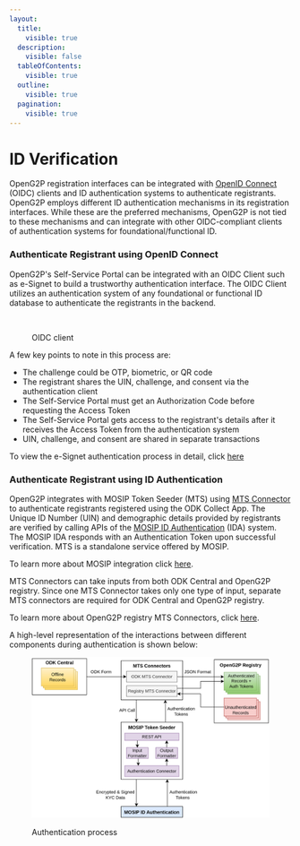 ```yaml
---
layout:
  title:
    visible: true
  description:
    visible: false
  tableOfContents:
    visible: true
  outline:
    visible: true
  pagination:
    visible: true
---
```


# ID Verification

OpenG2P registration interfaces can be integrated with [OpenID Connect](https://openid.net/developers/how-connect-works/) (OIDC) clients and ID authentication systems to authenticate registrants. OpenG2P employs different ID authentication mechanisms in its registration interfaces. While these are the preferred mechanisms, OpenG2P is not tied to these mechanisms and can integrate with other OIDC-compliant clients of authentication systems for foundational/functional ID.

### Authenticate Registrant using OpenID Connect

OpenG2P's Self-Service Portal can be integrated with an OIDC Client such as e-Signet to build a trustworthy authentication interface. The OIDC Client utilizes an authentication system of any foundational or functional ID database to authenticate the registrants in the backend.

<figure><img src="https://github.com/smita-g2p/openg2p-documentation/raw/c68b3e6da99fe077e2cbe5d5fc166b3e3487fbce/.gitbook/assets/authentication-using-esignet.png" alt=""><figcaption><p>OIDC client</p></figcaption></figure>

A few key points to note in this process are:

* The challenge could be OTP, biometric, or QR code
* The registrant shares the UIN, challenge, and consent via the authentication client
* The Self-Service Portal must get an Authorization Code before requesting the Access Token
* The Self-Service Portal gets access to the registrant's details after it receives the Access Token from the authentication system
* UIN, challenge, and consent are shared in separate transactions

To view the e-Signet authentication process in detail, click [here](https://docs.esignet.io/)

### Authenticate Registrant using ID Authentication

OpenG2P integrates with MOSIP Token Seeder (MTS) using [MTS Connector](https://docs.mosip.io/1.2.0/integrations/mosip-token-seeder/mts-odk-importer) to authenticate registrants registered using the ODK Collect App. The Unique ID Number (UIN) and demographic details provided by registrants are verified by calling APIs of the [MOSIP ID Authentication](https://docs.mosip.io/1.2.0/id-authentication) (IDA) system. The MOSIP IDA responds with an Authentication Token upon successful verification. MTS is a standalone service offered by MOSIP.&#x20;

To learn more about MOSIP integration click [here](https://docs.mosip.io/1.2.0/integrations).

MTS Connectors can take inputs from both ODK Central and OpenG2P registry. Since one MTS Connector takes only one type of input, separate MTS connectors are required for ODK Central and OpenG2P registry.&#x20;

To learn more about OpenG2P registry MTS Connectors, click [here](https://docs.mosip.io/1.2.0/integrations/mosip-token-seeder/openg2p-registry-mts-connector).

A high-level representation of the interactions between different components during authentication is shown below:

<figure><img src="https://github.com/OpenG2P/openg2p-documentation/raw/a8a98c86cd7b0a186213e588d8642aac12eb64a6/.gitbook/assets/authentication-using-mts.png" alt=""><figcaption><p>Authentication process</p></figcaption></figure>
